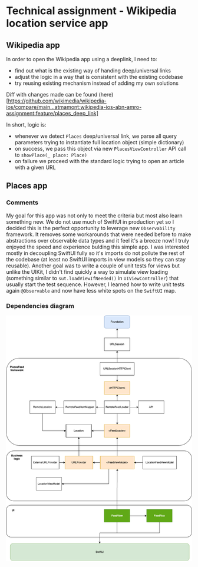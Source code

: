 # Technical assignment - Wikipedia location service app

## Wikipedia app

In order to open the Wikipedia app using a deeplink, I need to:
- find out what is the existing way of handing deep/universal links
- adjust the logic in a way that is consistent with the existing codebase
- try reusing existing mechanism instead of adding my own solutions 

Diff with changes made can be found (here)[https://github.com/wikimedia/wikipedia-ios/compare/main...atmamont:wikipedia-ios-abn-amro-assignment:feature/places_deep_link]

In short, logic is:
- whenever we detect `Places` deep/universal link, we parse all query parameters trying to instantiate full location object (simple dictionary)
- on success, we pass this object via new `PlacesViewController` API call to `showPlace(_ place: Place)`
- on failure we proceed with the standard logic trying to open an article with a given URL


## Places app

### Comments

My goal for this app was not only to meet the criteria but most also learn something new.
We do not use much of SwiftUI in production yet so I decided this is the perfect opportunity to leverage new `Observability` framework. It removes some workarounds that were needed before to make abstractions over observable data types and it feel it's a breeze now! I truly enjoyed the speed and experience bulding this simple app. I was interested mostly in decoupling SwiftUI fully so it's imports do not pollute the rest of the codebase (at least no SwiftUI imports in view models so they can stay reusable).
Another goal was to write a couple of unit tests for views but unlike the UIKit, I didn't find quickly a way to simulate view loading (something similar to `sut.loadViewIfNeeded()` in `UIViewController`) that usually start the test sequence.
However, I learned how to write unit tests again `@Observable` and now have less white spots on the `SwiftUI` map.
  
### Dependencies diagram 

![Diagram](DependencyDiagram.drawio.png)
